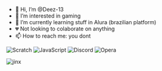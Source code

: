 - 👋 Hi, I’m @Deez-13
- 👀 I’m interested in gaming
- 🌱 I’m currently learning stuff in Alura (brazilian platform)
- 💔 Not looking to colaborate on anything
- 📫 How to reach me: you dont

![Scratch](https://img.shields.io/badge/Scratch-4D97FF?style=for-the-badge&logo=Scratch&logoColor=white)
![JavaScript](https://img.shields.io/badge/JavaScript-323330?style=for-the-badge&logo=javascript&logoColor=F7DF1E)
![Discord](https://img.shields.io/badge/Discord-5865F2?style=for-the-badge&logo=discord&logoColor=white)
![Opera](https://img.shields.io/badge/Opera-FF1B2D?style=for-the-badge&logo=Opera&logoColor=white)

<!---
Deez-13/Deez-13 is a ✨ special ✨ repository because its `README.md` (this file) appears on your GitHub profile.
You can click the Preview link to take a look at your changes.
--->
![jinx](https://user-images.githubusercontent.com/105502815/168305796-9d387e7f-c4a7-4a3b-9733-aaa16616663e.jpg)

